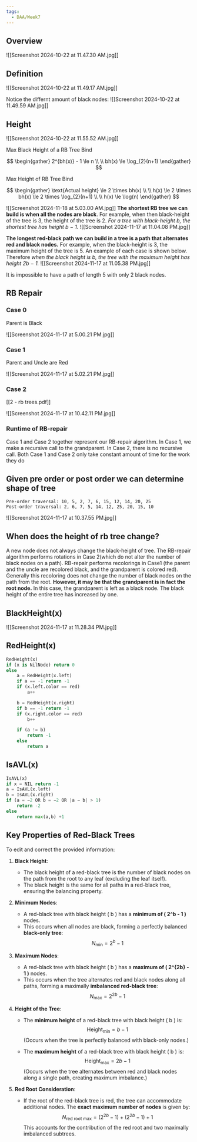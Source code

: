 ```yaml
---
tags:
  - DAA/Week7
---
```

## Overview

 ![[Screenshot 2024-10-22 at 11.47.30 AM.jpg]]

## Definition

![[Screenshot 2024-10-22 at 11.49.17 AM.jpg]]

Notice the differnt amount of black nodes:
![[Screenshot 2024-10-22 at 11.49.59 AM.jpg]]

## Height

![[Screenshot 2024-10-22 at 11.55.52 AM.jpg]]

Max Black Height of a RB Tree Bind

$$
\begin{gather}
2^{bh(x)} - 1 \le n \\
\\
bh(x) \le \log_{2}(n+1)
\end{gather}
$$

Max Height of RB Tree Bind

$$
\begin{gather}
\text{Actual height} \le 2 \times bh(x) \\ \\
h(x) \le 2 \times bh(x) \le 2 \times \log_{2}(n+1) \\ \\
h(x) \le \log(n)
\end{gather}
$$

![[Screenshot 2024-11-18 at 5.03.00 AM.jpg]]
**The shortest RB tree we can build is when all the nodes are black**. For example, when then black-height of the tree is 3, the height of the tree is 2. 
*For a tree with black-height b, the shortest tree has height b − 1.*
![[Screenshot 2024-11-17 at 11.04.08 PM.jpg]]

**The longest red-black path we can build in a tree is a path that alternates red and black nodes.** For example, when the black-height is 3, the maximum height of the tree is 5. An example of each case is shown below. 
Therefore *when the black height is b, the tree with the maximum height has height 2b − 1.*
![[Screenshot 2024-11-17 at 11.05.38 PM.jpg]]

It is impossible to have a path of length 5 with only 2 black nodes.
## RB Repair

### Case 0

Parent is Black

![[Screenshot 2024-11-17 at 5.00.21 PM.jpg]]

### Case 1

Parent and Uncle are Red

![[Screenshot 2024-11-17 at 5.02.21 PM.jpg]]

### Case 2

[[2 - rb trees.pdf]]

![[Screenshot 2024-11-17 at 10.42.11 PM.jpg]]

### Runtime of RB-repair
Case 1 and Case 2 together represent our RB-repair algorithm. In Case 1, we make a recursive call to the grandparent. In Case 2, there is no recursive call. Both Case 1 and Case 2 only take constant amount of time for the work they do

## Given pre order or post order we can determine shape of tree

```
Pre-order traversal: 10, 5, 2, 7, 6, 15, 12, 14, 20, 25
Post-order traversal: 2, 6, 7, 5, 14, 12, 25, 20, 15, 10
```
![[Screenshot 2024-11-17 at 10.37.55 PM.jpg]]

## When does the height of rb tree change? 

 A new node does not always change the black-height of tree. 
 The RB-repair algorithm performs rotations in Case 2(which do not alter the number of black nodes on a path). 
 RB-repair performs recolorings in Case1 (the parent and the uncle are recolored black, and the grandparent is colored red). 
 Generally this recoloring does not change the number of black nodes on the path from the root. **However, it may be that the grandparent is in fact the root node.** 
 In this case, the grandparent is left as a black node. The black height of the entire tree has increased by one.

## BlackHeight(x)
![[Screenshot 2024-11-17 at 11.28.34 PM.jpg]]

## RedHeight(x)

```python
RedHeight(x)
if (x is NilNode) return 0
else
    a = RedHeight(x.left)
    if a == -1 return -1
    if (x.left.color == red)
        a++

    b = RedHeight(x.right)
    if b == -1 return -1
    if (x.right.color == red)
        b++

    if (a != b)
        return -1
    else
        return a

```

## IsAVL(x)

```python
IsAVL(x) 
if x = NIL return -1 
a = IsAVL(x.left) 
b = IsAVL(x.right) 
if (a = −2 OR b = −2 OR |a − b| > 1) 
	return -2 
else 
	return max(a,b) +1
```


## Key Properties of Red-Black Trees

To edit and correct the provided information:

1. **Black Height**:  
   - The black height of a red-black tree is the number of black nodes on the path from the root to any leaf (excluding the leaf itself).  
   - The black height is the same for all paths in a red-black tree, ensuring the balancing property.

2. **Minimum Nodes**:  
   - A red-black tree with black height \( b \) has a **minimum of \( 2^b - 1 \)** nodes.  
   - This occurs when all nodes are black, forming a perfectly balanced **black-only tree**:  
     $$
     N_{\text{min}} = 2^b - 1
     $$

3. **Maximum Nodes**:  
   - A red-black tree with black height \( b \) has a **maximum of \( 2^{2b} - 1 \)** nodes.  
   - This occurs when the tree alternates red and black nodes along all paths, forming a maximally **imbalanced red-black tree**:  
     $$
     N_{\text{max}} = 2^{2b} - 1
     $$

4. **Height of the Tree**:  
   - The **minimum height** of a red-black tree with black height \( b \) is:  
     $$
     \text{Height}_{\text{min}} = b - 1
     $$
	(Occurs when the tree is perfectly balanced with black-only nodes.)  

   - The **maximum height** of a red-black tree with black height \( b \) is:  
     $$
     \text{Height}_{\text{max}} = 2b - 1
     $$
	(Occurs when the tree alternates between red and black nodes along a single path, creating maximum imbalance.)

5. **Red Root Consideration**:  
   - If the root of the red-black tree is red, the tree can accommodate additional nodes. The **exact maximum number of nodes** is given by:  
     $$
     N_{\text{red root max}} = (2^{2b} - 1) + (2^{2b} - 1) + 1
     $$
     This accounts for the contribution of the red root and two maximally imbalanced subtrees.
